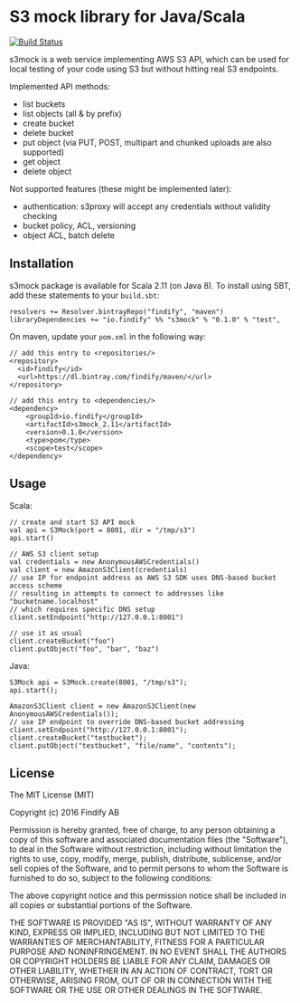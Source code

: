 # S3 mock library for Java/Scala

[![Build Status](https://travis-ci.org/shuttie/s3mock.svg?branch=master)](https://travis-ci.org/shuttie/s3mock)

s3mock is a web service implementing AWS S3 API, which can be used for local testing of your code using S3
but without hitting real S3 endpoints.

Implemented API methods:
* list buckets
* list objects (all & by prefix)
* create bucket
* delete bucket
* put object (via PUT, POST, multipart and chunked uploads are also supported)
* get object
* delete object

Not supported features (these might be implemented later):
* authentication: s3proxy will accept any credentials without validity checking
* bucket policy, ACL, versioning
* object ACL, batch delete

## Installation

s3mock package is available for Scala 2.11 (on Java 8). To install using SBT, add these
 statements to your `build.sbt`:

    resolvers += Resolver.bintrayRepo("findify", "maven")
    libraryDependencies += "io.findify" %% "s3mock" % "0.1.0" % "test",

On maven, update your `pom.xml` in the following way:

    // add this entry to <repositories/>
    <repository>
      <id>findify</id>
      <url>https://dl.bintray.com/findify/maven/</url>
    </repository>

    // add this entry to <dependencies/>
    <dependency>
        <groupId>io.findify</groupId>
        <artifactId>s3mock_2.11</artifactId>
        <version>0.1.0</version>
        <type>pom</type>
        <scope>test</scope>
    </dependency>

## Usage
Scala:

    // create and start S3 API mock
    val api = S3Mock(port = 8001, dir = "/tmp/s3")
    api.start()

    // AWS S3 client setup
    val credentials = new AnonymousAWSCredentials()
    val client = new AmazonS3Client(credentials)
    // use IP for endpoint address as AWS S3 SDK uses DNS-based bucket access scheme
    // resulting in attempts to connect to addresses like "bucketname.localhost"
    // which requires specific DNS setup
    client.setEndpoint("http://127.0.0.1:8001")

    // use it as usual
    client.createBucket("foo")
    client.putObject("foo", "bar", "baz")

Java:

    S3Mock api = S3Mock.create(8001, "/tmp/s3");
    api.start();
            
    AmazonS3Client client = new AmazonS3Client(new AnonymousAWSCredentials());
    // use IP endpoint to override DNS-based bucket addressing
    client.setEndpoint("http://127.0.0.1:8001");
    client.createBucket("testbucket");
    client.putObject("testbucket", "file/name", "contents");

    
## License

The MIT License (MIT)

Copyright (c) 2016 Findify AB

Permission is hereby granted, free of charge, to any person obtaining a copy of this software and associated documentation files (the "Software"), to deal in the Software without restriction, including without limitation the rights to use, copy, modify, merge, publish, distribute, sublicense, and/or sell copies of the Software, and to permit persons to whom the Software is furnished to do so, subject to the following conditions:

The above copyright notice and this permission notice shall be included in all copies or substantial portions of the Software.

THE SOFTWARE IS PROVIDED "AS IS", WITHOUT WARRANTY OF ANY KIND, EXPRESS OR IMPLIED, INCLUDING BUT NOT LIMITED TO THE WARRANTIES OF MERCHANTABILITY, FITNESS FOR A PARTICULAR PURPOSE AND NONINFRINGEMENT. IN NO EVENT SHALL THE AUTHORS OR COPYRIGHT HOLDERS BE LIABLE FOR ANY CLAIM, DAMAGES OR OTHER LIABILITY, WHETHER IN AN ACTION OF CONTRACT, TORT OR OTHERWISE, ARISING FROM, OUT OF OR IN CONNECTION WITH THE SOFTWARE OR THE USE OR OTHER DEALINGS IN THE SOFTWARE.